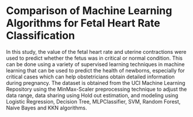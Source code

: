 # Comparison of Machine Learning Algorithms for Fetal Heart Rate Classification
In this study, the value of the fetal heart rate and uterine contractions were used to predict whether the fetus was in critical or normal condition. This can be done using a variety of supervised learning techniques in machine learning that can be used to predict the health of newborns, especially for critical cases which can help obstetricians obtain detailed information during pregnancy. The dataset is obtained from the UCI Machine Learning Repository using the MinMax-Scaler preprocessing technique to adjust the data range, data sharing using Hold out estimation, and modeling using Logistic Regression, Decision Tree, MLPClassifier, SVM, Random Forest, Naive Bayes and KKN algorithms.
